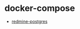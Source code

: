 # docker-compose

- [redmine-postgres](https://poopcode.com/join-to-an-existing-network-from-a-docker-container-in-docker-compose/)

